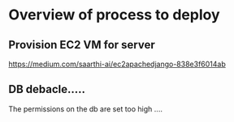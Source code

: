 # Overview of process to deploy

## Provision EC2 VM for server 
https://medium.com/saarthi-ai/ec2apachedjango-838e3f6014ab

## DB debacle.....
The permissions on the db are set too high .... 